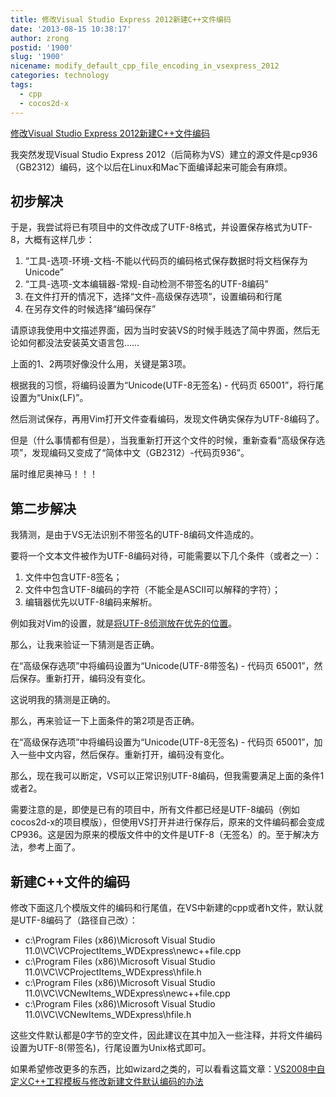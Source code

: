 ```yaml
---
title: 修改Visual Studio Express 2012新建C++文件编码
date: '2013-08-15 10:38:17'
author: zrong
postid: '1900'
slug: '1900'
nicename: modify_default_cpp_file_encoding_in_vsexpress_2012
categories: technology
tags:
  - cpp
  - cocos2d-x
---
```


[修改Visual Studio Express 2012新建C++文件编码](https://blog.zengrong.net/post/1900.html)

我突然发现Visual Studio Express 2012（后简称为VS）建立的源文件是cp936（GB2312）编码，这个以后在Linux和Mac下面编译起来可能会有麻烦。

## 初步解决

于是，我尝试将已有项目中的文件改成了UTF-8格式，并设置保存格式为UTF-8，大概有这样几步：

1. “工具-选项-环境-文档-不能以代码页的编码格式保存数据时将文档保存为Unicode”
2. “工具-选项-文本编辑器-常规-自动检测不带签名的UTF-8编码”
3. 在文件打开的情况下，选择“文件-高级保存选项”，设置编码和行尾
4. 在另存文件的时候选择“编码保存”

请原谅我使用中文描述界面，因为当时安装VS的时候手贱选了简中界面，然后无论如何都没法安装英文语言包……

上面的1、2两项好像没什么用，关键是第3项。

根据我的习惯，将编码设置为“Unicode(UTF-8无签名) - 代码页 65001”，将行尾设置为“Unix(LF)”。

然后测试保存，再用Vim打开文件查看编码，发现文件确实保存为UTF-8编码了。

但是（什么事情都有但是），当我重新打开这个文件的时候，重新查看“高级保存选项”，发现编码又变成了“简体中文（GB2312）-代码页936”。

届时维尼奥神马！！！

## 第二步解决

我猜测，是由于VS无法识别不带签名的UTF-8编码文件造成的。

要将一个文本文件被作为UTF-8编码对待，可能需要以下几个条件（或者之一）：

1. 文件中包含UTF-8签名；
2. 文件中包含UTF-8编码的字符（不能全是ASCII可以解释的字符）；
3. 编辑器优先以UTF-8编码来解析。

例如我对Vim的设置，就是[将UTF-8侦测放在优先的位置][vimfileencoding]。

那么，让我来验证一下猜测是否正确。

在“高级保存选项”中将编码设置为“Unicode(UTF-8带签名) - 代码页 65001”，然后保存。重新打开，编码没有变化。

这说明我的猜测是正确的。

那么，再来验证一下上面条件的第2项是否正确。

在“高级保存选项”中将编码设置为“Unicode(UTF-8无签名) - 代码页 65001”，加入一些中文内容，然后保存。重新打开，编码没有变化。

那么，现在我可以断定，VS可以正常识别UTF-8编码，但我需要满足上面的条件1或者2。

需要注意的是，即使是已有的项目中，所有文件都已经是UTF-8编码（例如cocos2d-x的项目模版），但使用VS打开并进行保存后，原来的文件编码都会变成CP936。这是因为原来的模版文件中的文件是UTF-8（无签名）的。至于解决方法，参考上面了。

## 新建C++文件的编码

修改下面这几个模版文件的编码和行尾值，在VS中新建的cpp或者h文件，默认就是UTF-8编码了（路径自己改）：

* c:\Program Files (x86)\Microsoft Visual Studio 11.0\VC\VCProjectItems_WDExpress\newc++file.cpp
* c:\Program Files (x86)\Microsoft Visual Studio 11.0\VC\VCProjectItems_WDExpress\hfile.h
* c:\Program Files (x86)\Microsoft Visual Studio 11.0\VC\VCNewItems_WDExpress\newc++file.cpp
* c:\Program Files (x86)\Microsoft Visual Studio 11.0\VC\VCNewItems_WDExpress\hfile.h

这些文件默认都是0字节的空文件，因此建议在其中加入一些注释，并将文件编码设置为UTF-8(带签名)，行尾设置为Unix格式即可。

如果希望修改更多的东西，比如wizard之类的，可以看看这篇文章：[VS2008中自定义C++工程模板与修改新建文件默认编码的办法][vs2008cpp]

[vimfileencoding]: https://blog.zengrong.net/post/1023.html
[vs2008cpp]: http://blog.csdn.net/vagrxie/article/details/4665035
